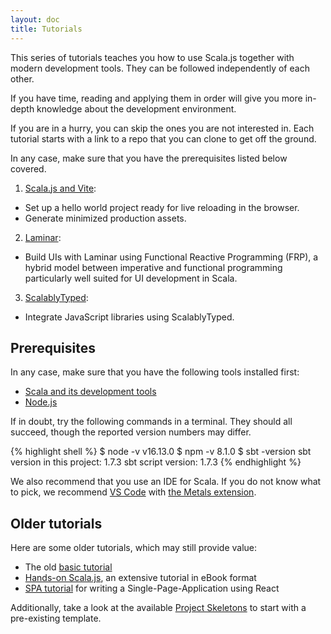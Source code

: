 ```yaml
---
layout: doc
title: Tutorials
---
```


This series of tutorials teaches you how to use Scala.js together with modern development tools.
They can be followed independently of each other.

If you have time, reading and applying them in order will give you more in-depth knowledge about the development environment.

If you are in a hurry, you can skip the ones you are not interested in.
Each tutorial starts with a link to a repo that you can clone to get off the ground.

In any case, make sure that you have the prerequisites listed below covered.

1. [Scala.js and Vite](./scalajs-vite.html):
  * Set up a hello world project ready for live reloading in the browser.
  * Generate minimized production assets.
2. [Laminar](./laminar.html):
  * Build UIs with Laminar using Functional Reactive Programming (FRP), a hybrid model between imperative and functional programming particularly well suited for UI development in Scala.
3. [ScalablyTyped](./scalablytyped.html):
  * Integrate JavaScript libraries using ScalablyTyped.

## Prerequisites

In any case, make sure that you have the following tools installed first:

* [Scala and its development tools](https://www.scala-lang.org/download/)
* [Node.js](https://nodejs.org/en/download/)

If in doubt, try the following commands in a terminal.
They should all succeed, though the reported version numbers may differ.

{% highlight shell %}
$ node -v
v16.13.0
$ npm -v
8.1.0
$ sbt -version
sbt version in this project: 1.7.3
sbt script version: 1.7.3
{% endhighlight %}

We also recommend that you use an IDE for Scala.
If you do not know what to pick, we recommend [VS Code](https://code.visualstudio.com/download/) with [the Metals extension](https://scalameta.org/metals/docs/editors/vscode/).

## Older tutorials

Here are some older tutorials, which may still provide value:

* The old [basic tutorial](./basic/)
* [Hands-on Scala.js](https://lihaoyi.github.io/hands-on-scala-js), an extensive tutorial in eBook format
* [SPA tutorial](https://github.com/ochrons/scalajs-spa-tutorial) for writing a
  Single-Page-Application using React

Additionally, take a look at the available [Project Skeletons](../../libraries/skeletons.html) to start with
a pre-existing template.
